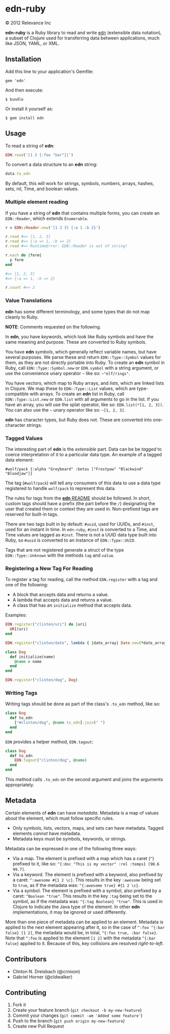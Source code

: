 # edn-ruby

&copy; 2012 Relevance Inc

**edn-ruby** is a Ruby library to read and write [edn][edn] (extensible data notation), a subset of Clojure used for transferring data between applications, much like JSON, YAML, or XML.

## Installation

Add this line to your application's Gemfile:

    gem 'edn'

And then execute:

    $ bundle

Or install it yourself as:

    $ gem install edn

## Usage

To read a string of **edn**:

```ruby
EDN.read('[1 2 {:foo "bar"}]')
```

To convert a data structure to an **edn** string:

```ruby
data.to_edn
```

By default, this will work for strings, symbols, numbers, arrays, hashes, sets, nil, Time, and boolean values.

### Multiple element reading

If you have a string of **edn** that contains multiple forms, you can create an `EDN::Reader`, which extends `Enumerable`.

```ruby
r = EDN::Reader.new('[1 2 3] {:a 1 :b 2}')

r.read #=> [1, 2, 3]
r.read #=> {:a => 1, :b => 2}
r.read #=> RuntimeError: EDN::Reader is out of string!

r.each do |form|
  p form
end

#=> [1, 2, 3]
#=> {:a => 1, :b => 2}

r.count #=> 2
```

### Value Translations

**edn** has some different terminology, and some types that do not map cleanly to Ruby.

**NOTE**: Comments requested on the following.

In **edn**, you have _keywords_, which look like Ruby symbols and have the same meaning and purpose. These are converted to Ruby symbols. 

You have **edn** _symbols_, which generally reflect variable names, but have several purposes. We parse these and return `EDN::Type::Symbol` values for them, as they are not directly portable into Ruby. To create an **edn** symbol in Ruby, call `EDN::Type::Symbol.new` or `EDN.symbol` with a string argument, or use the convenience unary operator `~` like so: `~"elf/rings"`.

You have _vectors_, which map to Ruby arrays, and _lists_, which are linked lists in Clojure. We map these to `EDN::Type::List` values, which are type-compatible with arrays. To create an **edn** list in Ruby, call `EDN::Type::List.new` or `EDN.list` with all arguments to go in the list. If you have an array, you will use the splat operator, like so: `EDN.list(*[1, 2, 3])`. You can also use the `~` unary operator like so: `~[1, 2, 3]`.

**edn** has character types, but Ruby does not. These are converted into one-character strings.

### Tagged Values

The interesting part of **edn** is the _extensible_ part. Data can be be _tagged_ to coerce interpretation of it to a particular data type. An example of a tagged data element:

```
#wolf/pack {:alpha "Greybeard" :betas ["Frostpaw" "Blackwind" "Bloodjaw"]}
```

The tag (`#wolf/pack`) will tell any consumers of this data to use a data type registered to handle `wolf/pack` to represent this data.

The rules for tags from the [**edn** README][README] should be followed. In short, custom tags should have a prefix (the part before the `/`) designating the user that created them or context they are used in. Non-prefixed tags are reserved for built-in tags.

There are two tags built in by default: `#uuid`, used for UUIDs, and `#inst`, used for an instant in time. In `edn-ruby`, `#inst` is converted to a Time, and Time values are tagged as `#inst`. There is not a UUID data type built into Ruby, so `#uuid` is converted to an instance of `EDN::Type::UUID`.

Tags that are not registered generate a struct of the type `EDN::Type::Unknown` with the methods `tag` and `value`.

### Registering a New Tag For Reading

To register a tag for reading, call the method `EDN.register` with a tag and one of the following:

- A block that accepts data and returns a value.
- A lambda that accepts data and returns a value.
- A class that has an `initialize` method that accepts data.

Examples:

```ruby
EDN.register("clinton/uri") do |uri|
  URI(uri)
end

EDN.register("clinton/date", lambda { |date_array| Date.new(*date_array) }

class Dog
  def initialize(name)
    @name = name
  end
end

EDN.register("clinton/dog", Dog)
```

### Writing Tags

Writing tags should be done as part of the class's `.to_edn` method, like so:

```ruby
class Dog
  def to_edn
    ["#clinton/dog", @name.to_edn].join(" ")
  end
end
```

`EDN` provides a helper method, `EDN.tagout`:

```ruby
class Dog
  def to_edn
    EDN.tagout("clinton/dog", @name)
  end
end
```

This method calls `.to_edn` on the second argument and joins the arguments appropriately.

## Metadata

Certain elements of **edn** can have *metadata*. Metadata is a map of values about the element, which must follow specific rules.

* Only symbols, lists, vectors, maps, and sets can have metadata. Tagged elements *cannot* have metadata.
* Metadata keys must be symbols, keywords, or strings.

Metadata can be expressed in one of the following three ways:

* Via a map. The element is prefixed with a map which has a caret (`^`) prefixed to it, like so: `^{:doc "This is my vector" :rel :temps} [98.6 99.7]`.
* Via a keyword. The element is prefixed with a keyword, also prefixed by a caret: `^:awesome #{1 2 \c}`. This results in the key `:awesome` being set to `true`, as if the metadata was: `^{:awesome true} #{1 2 \c}`.
* Via a symbol. The element is prefixed with a symbol, also prefixed by a caret: `^Boolean "true"`. This results in the key `:tag` being set to the symbol, as if the metadata was: `^{:tag Boolean} "true"`. This is used in Clojure to indicate the Java type of the element. In other **edn** implementations, it may be ignored or used differently.

More than one piece of metadata can be applied to an element. Metadata is applied to the next element appearing after it, so in the case of `^:foo ^{:bar false} [1 2]`, the metadata would be, in total, `^{:foo true, :bar false}`. Note that `^:foo` is applied to the element `[1 2]` with the metadata `^{:bar false}` applied to it. Because of this, key collisions are resolved *right-to-left*.

## Contributors

* Clinton N. Dreisbach (@crnixon)
* Gabriel Horner (@cldwalker)

## Contributing

1. Fork it
2. Create your feature branch (`git checkout -b my-new-feature`)
3. Commit your changes (`git commit -am 'Added some feature'`)
4. Push to the branch (`git push origin my-new-feature`)
5. Create new Pull Request

[edn]: https://github.com/edn-format/edn
[README]: https://github.com/edn-format/edn/blob/master/README.md
